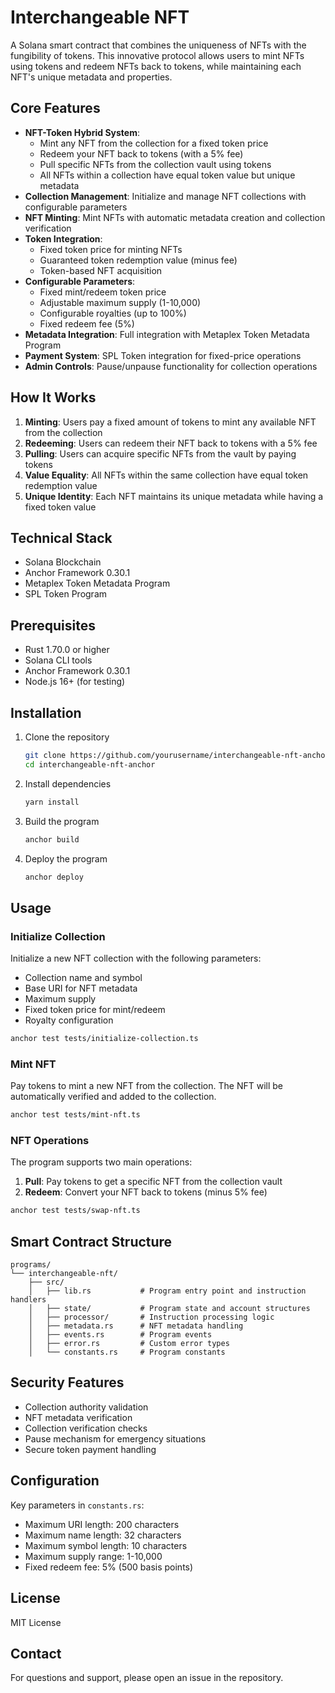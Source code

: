# Interchangeable NFT

A Solana smart contract that combines the uniqueness of NFTs with the fungibility of tokens. This innovative protocol allows users to mint NFTs using tokens and redeem NFTs back to tokens, while maintaining each NFT's unique metadata and properties.

## Core Features

- **NFT-Token Hybrid System**: 
  - Mint any NFT from the collection for a fixed token price
  - Redeem your NFT back to tokens (with a 5% fee)
  - Pull specific NFTs from the collection vault using tokens
  - All NFTs within a collection have equal token value but unique metadata
- **Collection Management**: Initialize and manage NFT collections with configurable parameters
- **NFT Minting**: Mint NFTs with automatic metadata creation and collection verification
- **Token Integration**: 
  - Fixed token price for minting NFTs
  - Guaranteed token redemption value (minus fee)
  - Token-based NFT acquisition
- **Configurable Parameters**:
  - Fixed mint/redeem token price
  - Adjustable maximum supply (1-10,000)
  - Configurable royalties (up to 100%)
  - Fixed redeem fee (5%)
- **Metadata Integration**: Full integration with Metaplex Token Metadata Program
- **Payment System**: SPL Token integration for fixed-price operations
- **Admin Controls**: Pause/unpause functionality for collection operations

## How It Works

1. **Minting**: Users pay a fixed amount of tokens to mint any available NFT from the collection
2. **Redeeming**: Users can redeem their NFT back to tokens with a 5% fee
3. **Pulling**: Users can acquire specific NFTs from the vault by paying tokens
4. **Value Equality**: All NFTs within the same collection have equal token redemption value
5. **Unique Identity**: Each NFT maintains its unique metadata while having a fixed token value

## Technical Stack

- Solana Blockchain
- Anchor Framework 0.30.1
- Metaplex Token Metadata Program
- SPL Token Program

## Prerequisites

- Rust 1.70.0 or higher
- Solana CLI tools
- Anchor Framework 0.30.1
- Node.js 16+ (for testing)

## Installation

1. Clone the repository
   ```bash
   git clone https://github.com/yourusername/interchangeable-nft-anchor.git
   cd interchangeable-nft-anchor
   ```

2. Install dependencies
   ```bash
   yarn install
   ```

3. Build the program
   ```bash
   anchor build
   ```

4. Deploy the program
   ```bash
   anchor deploy
   ```

## Usage

### Initialize Collection

Initialize a new NFT collection with the following parameters:
- Collection name and symbol
- Base URI for NFT metadata
- Maximum supply
- Fixed token price for mint/redeem
- Royalty configuration

```bash
anchor test tests/initialize-collection.ts
```

### Mint NFT

Pay tokens to mint a new NFT from the collection. The NFT will be automatically verified and added to the collection.

```bash
anchor test tests/mint-nft.ts
```

### NFT Operations

The program supports two main operations:
1. **Pull**: Pay tokens to get a specific NFT from the collection vault
2. **Redeem**: Convert your NFT back to tokens (minus 5% fee)

```bash
anchor test tests/swap-nft.ts
```

## Smart Contract Structure

```
programs/
└── interchangeable-nft/
    ├── src/
    │   ├── lib.rs           # Program entry point and instruction handlers
    │   ├── state/           # Program state and account structures
    │   ├── processor/       # Instruction processing logic
    │   ├── metadata.rs      # NFT metadata handling
    │   ├── events.rs        # Program events
    │   ├── error.rs         # Custom error types
    │   └── constants.rs     # Program constants
```

## Security Features

- Collection authority validation
- NFT metadata verification
- Collection verification checks
- Pause mechanism for emergency situations
- Secure token payment handling

## Configuration

Key parameters in `constants.rs`:
- Maximum URI length: 200 characters
- Maximum name length: 32 characters
- Maximum symbol length: 10 characters
- Maximum supply range: 1-10,000
- Fixed redeem fee: 5% (500 basis points)

## License

MIT License

## Contact

For questions and support, please open an issue in the repository.